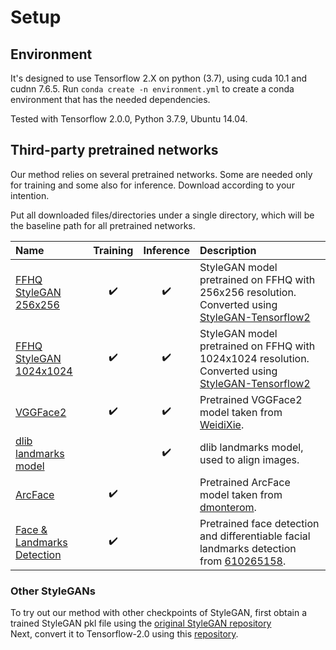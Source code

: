 # Setup

## Environment

It's designed to use Tensorflow 2.X on python (3.7), using cuda 10.1 and cudnn 7.6.5.
Run `conda create -n environment.yml` to create a conda environment that has the needed dependencies.

Tested with Tensorflow 2.0.0, Python 3.7.9, Ubuntu 14.04. 


## Third-party pretrained networks

Our method relies on several pretrained networks.
Some are needed only for training and some also for inference.
Download according to your intention.

Put all downloaded files/directories under a single directory, which will
be the baseline path for all pretrained networks.

| Name | Training | Inference |Description
| :--- | :----------:| :----------:| :----------
|[FFHQ StyleGAN 256x256](https://drive.google.com/drive/folders/1OgLvUhd9FX9_mPXrfqAWaLZsceQzE9l4?usp=sharing) | :heavy_check_mark: | :heavy_check_mark:  | StyleGAN model pretrained on FFHQ with 256x256 resolution. Converted using [StyleGAN-Tensorflow2](https://github.com/YotamNitzan/StyleGAN-Tensorflow2)
|[FFHQ StyleGAN 1024x1024](https://drive.google.com/drive/folders/1jQxJsmapu6SjygvJfvP4-YVxZ9f5Hu_N?usp=sharing) | :heavy_check_mark: | :heavy_check_mark:  | StyleGAN model pretrained on FFHQ with 1024x1024 resolution. Converted using [StyleGAN-Tensorflow2](https://github.com/YotamNitzan/StyleGAN-Tensorflow2)
|[VGGFace2](https://drive.google.com/file/d/1I_JyR7LH-30hEIpD4OSFVg2TOf9Q8cqU/view?usp=sharing) | :heavy_check_mark: | :heavy_check_mark:  | Pretrained VGGFace2 model taken from [WeidiXie](https://github.com/WeidiXie/Keras-VGGFace2-ResNet50).
|[dlib landmarks model](http://dlib.net/files/shape_predictor_68_face_landmarks.dat.bz2) |  | :heavy_check_mark: | dlib landmarks model, used to align images.
|[ArcFace](https://drive.google.com/drive/folders/1F-Ll9Nw7I1FGP61cpQxOdhs2nxi0E5mg?usp=sharing) | :heavy_check_mark: |   | Pretrained ArcFace model taken from [dmonterom](https://github.com/dmonterom/face_recognition_TF2).
|[Face & Landmarks Detection](https://drive.google.com/drive/folders/1D__J9UMwzBNR9eVrQGYuL9ueYGi7G4qh?usp=sharing) | :heavy_check_mark: |   | Pretrained face detection and differentiable facial landmarks detection from [610265158](https://github.com/610265158/face_landmark).


### Other StyleGANs

To try out our method with other checkpoints of StyleGAN, first obtain a trained StyleGAN pkl file using the [original StyleGAN repository](https://github.com/NVlabs/stylegan)  
Next, convert it to Tensorflow-2.0 using this [repository](https://github.com/YotamNitzan/StyleGAN-Tensorflow2).



